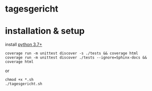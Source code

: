 # tagesgericht

# installation & setup

install [python 3.7+](https://www.python.org/downloads/)

```
coverage run -m unittest discover -s ./tests && coverage html
coverage run -m unittest discover ./tests --ignore=Sphinx-docs && coverage html
```
or
```
chmod +x *.sh
./tagesgericht.sh
```